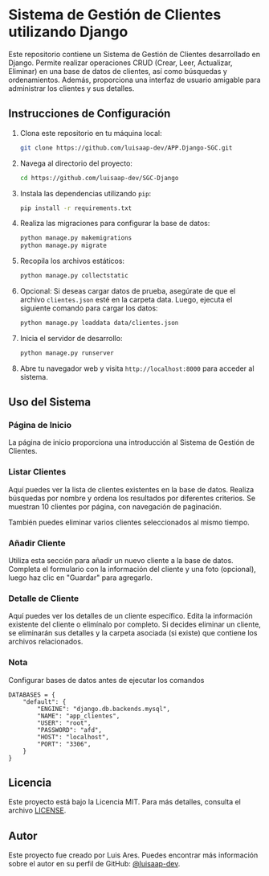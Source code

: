 # Sistema de Gestión de Clientes utilizando Django

Este repositorio contiene un Sistema de Gestión de Clientes desarrollado en Django. Permite realizar operaciones CRUD (Crear, Leer, Actualizar, Eliminar) en una base de datos de clientes, así como búsquedas y ordenamientos. Además, proporciona una interfaz de usuario amigable para administrar los clientes y sus detalles.

## Instrucciones de Configuración

1. Clona este repositorio en tu máquina local:

   ```bash
   git clone https://github.com/luisaap-dev/APP.Django-SGC.git
   ```

2. Navega al directorio del proyecto:

   ```bash
   cd https://github.com/luisaap-dev/SGC-Django
   ```

3. Instala las dependencias utilizando `pip`:

   ```bash
   pip install -r requirements.txt
   ```

4. Realiza las migraciones para configurar la base de datos:

   ```bash
   python manage.py makemigrations
   python manage.py migrate
   ```

5. Recopila los archivos estáticos:

   ```bash
   python manage.py collectstatic
   ```

6. Opcional: Si deseas cargar datos de prueba, asegúrate de que el archivo `clientes.json` esté en la carpeta data. Luego, ejecuta el siguiente comando para cargar los datos:

   ```bash
   python manage.py loaddata data/clientes.json
   ```

7. Inicia el servidor de desarrollo:

   ```bash
   python manage.py runserver
   ```

8. Abre tu navegador web y visita `http://localhost:8000` para acceder al sistema.

## Uso del Sistema

### Página de Inicio

La página de inicio proporciona una introducción al Sistema de Gestión de Clientes.

### Listar Clientes

Aquí puedes ver la lista de clientes existentes en la base de datos. Realiza búsquedas por nombre y ordena los resultados por diferentes criterios. Se muestran 10 clientes por página, con navegación de paginación.

También puedes eliminar varios clientes seleccionados al mismo tiempo.

### Añadir Cliente

Utiliza esta sección para añadir un nuevo cliente a la base de datos. Completa el formulario con la información del cliente y una foto (opcional), luego haz clic en "Guardar" para agregarlo.

### Detalle de Cliente

Aquí puedes ver los detalles de un cliente específico. Edita la información existente del cliente o elimínalo por completo. Si decides eliminar un cliente, se eliminarán sus detalles y la carpeta asociada (si existe) que contiene los archivos relacionados.

### Nota

Configurar bases de datos antes de ejecutar los comandos 
```
DATABASES = {
    "default": {
        "ENGINE": "django.db.backends.mysql",
        "NAME": "app_clientes",
        "USER": "root",  
        "PASSWORD": "afd",  
        "HOST": "localhost",
        "PORT": "3306", 
    }
}
```
## Licencia
Este proyecto está bajo la Licencia MIT. Para más detalles, consulta el archivo [LICENSE](LICENSE).

## Autor
Este proyecto fue creado por Luis Ares. Puedes encontrar más información sobre el autor en su perfil de GitHub: [@luisaap-dev](https://github.com/luisaap-dev).
